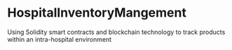 # HospitalInventoryMangement
Using Solidity smart contracts and blockchain technology to track products within an intra-hospital environment
